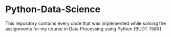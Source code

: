 # Python-Data-Science
This repository contains every code that was implemented while solving the assignments for my course in Data Processing using Python (BUDT 758X)
